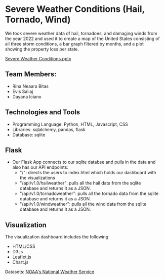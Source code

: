 # Severe Weather Conditions (Hail, Tornado, Wind)

We took severe weather data of hail, tornadoes, and damaging winds from the year 2022 and used it to create a map of the United States consisting of all three storm conditions, a bar graph filtered by months, and a plot showing the property loss per state. 

[Severe Weather Conditions.pptx](https://github.com/rbitas/team4-project3/files/11740320/Severe.Weather.Conditions.pptx)



## Team Members:
- Rina Neaara Bitas
- Evis Saliaj
- Dayana Iciano

## Technologies and Tools
- Programming Language: Python, HTML, Javascript, CSS
- Libraries: sqlalchemy, pandas, flask
- Database: sqlite

## Flask
- Our Flask App connects to our sqlite databse and pulls in the data and also has our API endpoints:
    - "/": directs the users to index.html which holds our dashboard with the visualizations
    - "/api/v1.0/hailweather": pulls all the hail data from the sqlite database and returns it as a JSON.
    - "/api/v1.0/tornadoweather": pulls all the tornado data from the sqlite database and returns it as a JSON.
    - "/api/v1.0/windweather": pulls all the wind data from the sqlite database and returns it as a JSON.

## Visualization 
The visualization dashboard includes the following:
- HTML/CSS
- D3.js
- Leaflet.js
- Chart.js



Datasets:
[NOAA's National Weather Service](https://www.spc.noaa.gov/wcm/)


